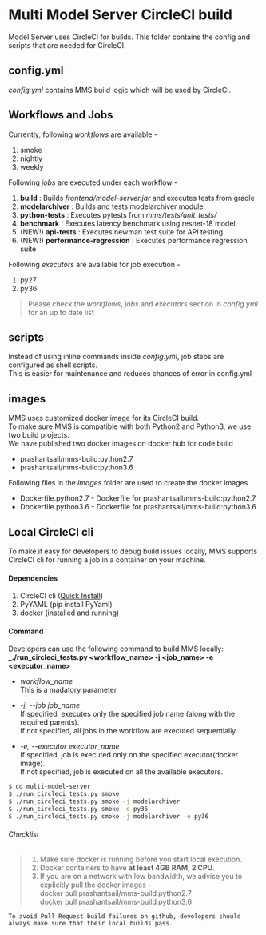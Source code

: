 # Multi Model Server CircleCI build
Model Server uses CircleCI for builds. This folder contains the config and scripts that are needed for CircleCI.

## config.yml
_config.yml_ contains MMS build logic which will be used by CircleCI.

## Workflows and Jobs
Currently, following _workflows_ are available -
1. smoke
2. nightly
3. weekly

Following _jobs_ are executed under each workflow -
1. **build** : Builds _frontend/model-server.jar_ and executes tests from gradle
2. **modelarchiver** : Builds and tests modelarchiver module
3. **python-tests** : Executes pytests from _mms/tests/unit_tests/_
4. **benchmark** : Executes latency benchmark using resnet-18 model
5. (NEW!) **api-tests** : Executes newman test suite for API testing
6. (NEW!) **performance-regression** : Executes performance regression suite

Following _executors_ are available for job execution -
1. py27
2. py36

> Please check the _workflows_, _jobs_ and _executors_ section in _config.yml_ for an up to date list

## scripts
Instead of using inline commands inside _config.yml_, job steps are configured as shell scripts.  
This is easier for maintenance and reduces chances of error in config.yml

## images
MMS uses customized docker image for its CircleCI build.  
To make sure MMS is compatible with both Python2 and Python3, we use two build projects.  
We have published two docker images on docker hub for code build
* prashantsail/mms-build:python2.7
* prashantsail/mms-build:python3.6

Following files in the _images_ folder are used to create the docker images
* Dockerfile.python2.7 - Dockerfile for prashantsail/mms-build:python2.7
* Dockerfile.python3.6 - Dockerfile for prashantsail/mms-build:python3.6

## Local CircleCI cli
To make it easy for developers to debug build issues locally, MMS supports CircleCI cli for running a job in a container on your machine.

#### Dependencies
1. CircleCI cli ([Quick Install](https://circleci.com/docs/2.0/local-cli/#quick-installation))
2. PyYAML (pip install PyYaml)
3. docker (installed and running)

#### Command
Developers can use the following command to build MMS locally:  
**_./run_circleci_tests.py <workflow_name> -j <job_name> -e <executor_name>**

- _workflow_name_  
This is a madatory parameter

- _-j, --job job_name_  
If specified, executes only the specified job name (along with the required parents).  
If not specified, all jobs in the workflow are executed sequentially.  

- _-e, --executor executor_name_  
If specified, job is executed only on the specified executor(docker image).  
If not specified, job is executed on all the available executors.  

```bash
$ cd multi-model-server
$ ./run_circleci_tests.py smoke
$ ./run_circleci_tests.py smoke -j modelarchiver
$ ./run_circleci_tests.py smoke -e py36
$ ./run_circleci_tests.py smoke -j modelarchiver -e py36
```

###### Checklist
> 1. Make sure docker is running before you start local execution.  
> 2. Docker containers to have **at least 4GB RAM, 2 CPU**.  
> 3. If you are on a network with low bandwidth, we advise you to explicitly pull the docker images -  
> docker pull prashantsail/mms-build:python2.7  
> docker pull prashantsail/mms-build:python3.6  

`To avoid Pull Request build failures on github, developers should always make sure that their local builds pass.`
